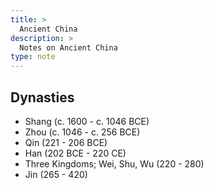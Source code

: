 ```yaml
---
title: >
  Ancient China
description: >
  Notes on Ancient China
type: note
---
```


## Dynasties

- Shang (c. 1600 - c. 1046 BCE)
- Zhou (c. 1046 - c. 256 BCE)
- Qin (221 - 206 BCE)
- Han (202 BCE - 220 CE)
- Three Kingdoms; Wei, Shu, Wu (220 - 280)
- Jin (265 - 420)
